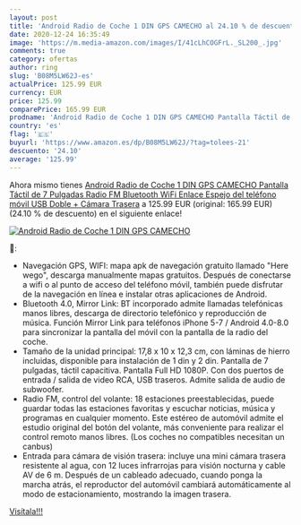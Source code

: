 ```yaml
---
layout: post
title: 'Android Radio de Coche 1 DIN GPS CAMECHO al 24.10 % de descuento'
date: 2020-12-24 16:35:49
image: 'https://m.media-amazon.com/images/I/41cLhCOGFrL._SL200_.jpg'
comments: true
category: ofertas
author: ring
slug: 'B08M5LW62J-es'
actualPrice: 125.99 EUR
currency: EUR
price: 125.99
comparePrice: 165.99 EUR
prodname: 'Android Radio de Coche 1 DIN GPS CAMECHO Pantalla Táctil de 7 Pulgadas Radio FM Bluetooth WiFi Enlace Espejo del teléfono móvil USB Doble + Cámara Trasera'
country: 'es'
flag: '🇪🇸'
buyurl: 'https://www.amazon.es/dp/B08M5LW62J/?tag=tolees-21'
descuento: '24.10'
average: '125.99'
---
```


Ahora mismo tienes [Android Radio de Coche 1 DIN GPS CAMECHO Pantalla Táctil de 7 Pulgadas Radio FM Bluetooth WiFi Enlace Espejo del teléfono móvil USB Doble + Cámara Trasera](https://www.amazon.es/dp/B08M5LW62J/?tag=tolees-21) a 125.99 EUR (original: 165.99 EUR) (24.10 %  de descuento) en el siguiente enlace!

[![Android Radio de Coche 1 DIN GPS CAMECHO](https://m.media-amazon.com/images/I/41cLhCOGFrL._SL200_.jpg)](https://www.amazon.es/dp/B08M5LW62J/?tag=tolees-21)

🔎:

- Navegación GPS, WIFI: mapa apk de navegación gratuito llamado "Here wego", descarga manualmente mapas gratuitos. Después de conectarse a wifi o al punto de acceso del teléfono móvil, también puede disfrutar de la navegación en línea e instalar otras aplicaciones de Android.
- Bluetooth 4.0, Mirror Link: BT incorporado admite llamadas telefónicas manos libres, descarga de directorio telefónico y reproducción de música. Función Mirror Link para teléfonos iPhone 5-7 / Android 4.0-8.0 para sincronizar la pantalla del móvil con la pantalla de la radio del coche.
- Tamaño de la unidad principal: 17,8 x 10 x 12,3 cm, con láminas de hierro incluidas, disponible para instalación de 1 din y 2 din. Pantalla de 7 pulgadas, táctil capacitiva. Pantalla Full HD 1080P. Con dos puertos de entrada / salida de video RCA, USB traseros. Admite salida de audio de subwoofer.
- Radio FM, control del volante: 18 estaciones preestablecidas, puede guardar todas las estaciones favoritas y escuchar noticias, música y programas en cualquier momento. Este estéreo de automóvil admite el estudio original del botón del volante, más conveniente para realizar el control remoto manos libres. (Los coches no compatibles necesitan un canbus)
- Entrada para cámara de visión trasera: incluye una mini cámara trasera resistente al agua, con 12 luces infrarrojas para visión nocturna y cable AV de 6 m. Después de un cableado adecuado, cuando ponga la marcha atrás, el reproductor del automóvil cambiará automáticamente al modo de estacionamiento, mostrando la imagen trasera.

[Visítala!!!](https://www.amazon.es/dp/B08M5LW62J/?tag=tolees-21)
